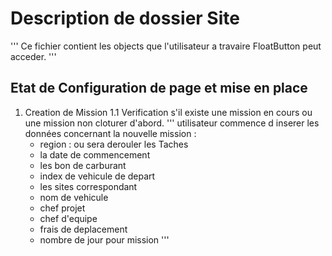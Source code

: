 
# Description de dossier Site

'''
 Ce fichier contient les objects que l'utilisateur a travaire FloatButton peut acceder.
'''

## Etat de Configuration de page et mise en place

1. Creation de Mission
1.1 Verification s'il existe une mission en cours ou une mission non cloturer d'abord.
'''
utilisateur commence d inserer les données concernant la nouvelle mission :
    * region : ou sera derouler les Taches
    * la date de commencement
    * les bon de carburant
    * index de vehicule de depart
    * les sites correspondant
    * nom de vehicule
    * chef projet
    * chef d'equipe
    * frais de deplacement
    * nombre de jour pour mission
'''
